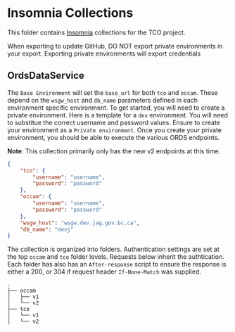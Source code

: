# Insomnia Collections

This folder contains [Insomnia](https://insomnia.rest/) collections for the TCO project.

When exporting to update GitHub, DO NOT export private environments in your export. Exporting private environments
will export credentials



## OrdsDataService

The `Base Environment` will set the `base_url` for both `tco` and `occam`. These depend on the `wsgw_host` and `db_name`
parameters defined in each environment specific environment. To get started, you will need to create a private environment.
Here is a template for a `dev` environment. You will need to substitue the correct username and password values.
Ensure to create your environment as a `Private environment`. Once you create your private environment, you should be
able to execute the various ORDS endpoints.

**Note**: This collection primarily only has the new v2 endpoints at this time.

```json
{
	"tco": {
		"username": "username",
		"password": "password"
	},
	"occam": {
		"username": "username",
		"password": "password"
	},
	"wsgw_host": "wsgw.dev.jag.gov.bc.ca",
	"db_name": "devj"
}
```

The collection is organized into folders. Authentication settings are set at the top `occam` and `tco` folder levels.
Requests below inherit the authtication.  Each folder has also has an `After-response` script to ensure the response
is either a 200, or 304 if request header `If-None-Match` was supplied.

```
.
├── occam
│   ├── v1
│   └── v2
├── tco
│   └── v1
│   └── v2
```
